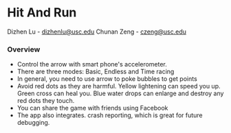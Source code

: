 # Hit And Run #

Dizhen Lu - dizhenlu@usc.edu
Chunan Zeng - czeng@usc.edu

### Overview  ###

* Control the arrow with smart phone's accelerometer.
* There are three modes: Basic, Endless and Time racing
* In general, you need to use arrow to poke bubbles to get points
* Avoid red dots as they are harmful. Yellow lightening can speed you up. Green cross can heal you. Blue water drops can enlarge and destroy any red dots they touch.
* You can share the game with friends using Facebook
* The app also integrates. crash reporting, which is great for future debugging.